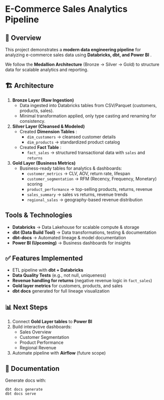 # E-Commerce Sales Analytics Pipeline

## 📌 Overview

This project demonstrates a **modern data engineering pipeline** for analyzing e-commerce sales data using  **Databricks, dbt, and Power BI** .

We follow the **Medallion Architecture** (Bronze → Silver → Gold) to structure data for scalable analytics and reporting.

## 🏗️ Architecture

1. **Bronze Layer (Raw Ingestion)**
   * Data ingested into Databricks tables from CSV/Parquet (customers, products, sales).
   * Minimal transformation applied, only type casting and renaming for consistency.
2. **Silver Layer (Cleansed & Modeled)**
   * Created  **Dimension Tables** :
     * `dim_customers` → cleansed customer details
     * `dim_products` → standardized product catalog
   * Created  **Fact Table** :
     * `fact_sales` → structured transactional data with `sales` and `returns`
3. **Gold Layer (Business Metrics)**
   * Business-ready tables for analytics & dashboards:
     * `customer_metrics` → CLV, AOV, return rate, lifespan
     * `customer_segmentation` → RFM (Recency, Frequency, Monetary) scoring
     * `product_performance` → top-selling products, returns, revenue
     * `sales_summary` → sales vs returns, revenue trends
     * `regional_sales` → geography-based revenue distribution

## Tools & Technologies

* **Databricks** → Data Lakehouse for scalable compute & storage
* **dbt (Data Build Tool)** → Data transformations, testing & documentation
* **dbt-docs** → Automated lineage & model documentation
* **Power BI (Upcoming)** → Business dashboards for insights

## ✅ Features Implemented

* ETL pipeline with **dbt + Databricks**
* **Data Quality Tests** (e.g., not null, uniqueness)
* **Revenue handling for returns** (negative revenue logic in `fact_sales`)
* **Gold layer metrics** for customers, products, and sales
* **dbt docs** generated for full lineage visualization

## 📊 Next Steps

1. Connect **Gold Layer tables** to **Power BI**
2. Build interactive dashboards:
   * Sales Overview
   * Customer Segmentation
   * Product Performance
   * Regional Revenue
3. Automate pipeline with **Airflow** (future scope)


## 📖 Documentation

Generate docs with:

<pre class="overflow-visible!" data-start="2692" data-end="2736"><div class="contain-inline-size rounded-2xl relative bg-token-sidebar-surface-primary"><div class="sticky top-9"><div class="absolute end-0 bottom-0 flex h-9 items-center pe-2"><div class="bg-token-bg-elevated-secondary text-token-text-secondary flex items-center gap-4 rounded-sm px-2 font-sans text-xs"></div></div></div><div class="overflow-y-auto p-4" dir="ltr"><code class="whitespace-pre! language-bash"><span><span>dbt docs generate
dbt docs serve</span></span></code></div></div></pre>
